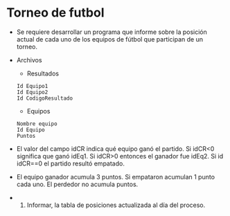 # Torneo de futbol

* Se requiere desarrollar un programa que informe sobre la posición actual de cada uno de los equipos de fútbol que participan de un torneo.

* Archivos

    * Resultados
    ```
    Id Equipo1
    Id Equipo2
    Id CodigoResultado
    ```

    * Equipos
    ```
    Nombre equipo
    Id Equipo
    Puntos
    ```
* El valor del campo idCR indica qué equipo ganó el partido. Si idCR<0 significa que ganó idEq1. Si idCR>0 entonces el ganador fue idEq2. Si id idCR==0 el partido resultó empatado.

* El equipo ganador acumula 3 puntos. Si empataron acumulan 1 punto cada uno. El perdedor no acumula puntos.

* 1. Informar, la tabla de posiciones actualizada al día del proceso.